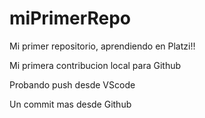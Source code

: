 # miPrimerRepo
Mi primer repositorio, aprendiendo en Platzi!!

Mi primera contribucion local para Github

Probando push desde VScode

Un commit mas desde Github
